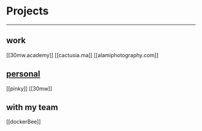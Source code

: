 

# Projects
---------------------------------

## work 
[[30mw.academy]]
[[cactusia.ma]]
[[alamiphotography.com]]

## [personal](personal)
[[pinky]]
[[30mw]]



## with my team 
[[dockerBee]]
